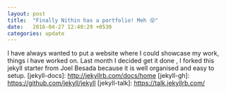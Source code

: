 ```yaml
---
layout: post
title:  "Finally Nithin has a portfolio! Meh 😝"
date:   2016-04-27 12:40:29 +0530
categories: update
---
```

I have always wanted to put a website where I could showcase my work, things i have worked on. Last month I decided get it done , I forked this jekyll starter from Joel Besada because it is well organised and easy to setup.
[jekyll-docs]: http://jekyllrb.com/docs/home
[jekyll-gh]:   https://github.com/jekyll/jekyll
[jekyll-talk]: https://talk.jekyllrb.com/

